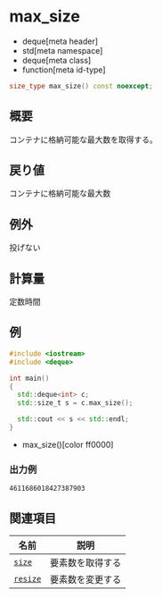 # max_size
* deque[meta header]
* std[meta namespace]
* deque[meta class]
* function[meta id-type]

```cpp
size_type max_size() const noexcept;
```

## 概要
コンテナに格納可能な最大数を取得する。


## 戻り値
コンテナに格納可能な最大数


## 例外
投げない


## 計算量
定数時間


## 例
```cpp example
#include <iostream>
#include <deque>

int main()
{
  std::deque<int> c;
  std::size_t s = c.max_size();

  std::cout << s << std::endl;
}
```
* max_size()[color ff0000]

### 出力例
```
4611686018427387903
```

## 関連項目

| 名前 | 説明 |
|-------------------------|------------------|
| [`size`](size.md)     | 要素数を取得する |
| [`resize`](resize.md) | 要素数を変更する |


